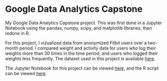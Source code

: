 # Google Data Analytics Capstone
My Google Data Analytics Capstone project. This was first done in a Jupyter Notebook using the pandas, numpy, scipy, and matplotlib libraries, then redone in R.

For this project, I vizualized data from anonymized Fitbit users over a two-month period. I compared weight and activity data for users who log their weights more than 30 times in the time period, and users who logged their weights less frequently. The dataset used in this project is available [here](https://www.kaggle.com/datasets/arashnic/fitbit).

The Jupyter Notebook for this project can be viewed [here](https://github.com/patspalding/google-capstone/blob/main/google-capstone.ipynb), and the R script can be viewed [here](https://github.com/patspalding/google-capstone/blob/main/google-capstone.R).
